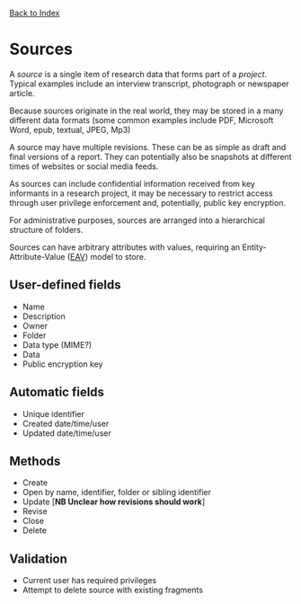 [Back to Index](index.md)

# Sources

A _source_ is a single item of research data that forms part of a _project_. Typical examples include an interview transcript, photograph or newspaper article.

Because sources originate in the real world, they may be stored in a many different data formats (some common examples include PDF, Microsoft Word, epub, textual, JPEG, Mp3)

A source may have multiple revisions. These can be as simple as draft and final versions of a report. They can potentially also be snapshots at different times of websites or social media feeds.

As sources can include confidential information received from key informants in a research project, it may be necessary to restrict access through user privilege enforcement and, potentially, public key encryption.

For administrative purposes, sources are arranged into a hierarchical structure of folders.

Sources can have arbitrary attributes with values, requiring an Entity-Attribute-Value ([EAV](https://en.wikipedia.org/wiki/Entity–attribute–value_model)) model to store.

## User-defined fields

- Name
- Description
- Owner
- Folder
- Data type (MIME?)
- Data
- Public encryption key

## Automatic fields

- Unique identifier
- Created date/time/user
- Updated date/time/user

## Methods

- Create
- Open by name, identifier, folder or sibling identifier
- Update [__NB Unclear how revisions should work__]
- Revise
- Close
- Delete

## Validation

- Current user has required privileges
- Attempt to delete source with existing fragments